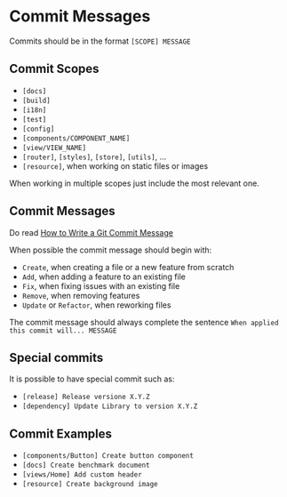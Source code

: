 # Commit Messages

Commits should be in the format `[SCOPE] MESSAGE`

## Commit Scopes

* `[docs]`
* `[build]`
* `[i18n]`
* `[test]`
* `[config]`
* `[components/COMPONENT_NAME]`
* `[view/VIEW_NAME]`
* `[router]`, `[styles]`, `[store]`, `[utils]`, ...
* `[resource]`, when working on static files or images

When working in multiple scopes just include the most relevant one.

## Commit Messages

Do read [How to Write a Git Commit Message](https://chris.beams.io/posts/git-commit/)

When possible the commit message should begin with:

* `Create`, when creating a file or a new feature from scratch
* `Add`, when adding a feature to an existing file
* `Fix`, when fixing issues with an existing file
* `Remove`, when removing features
* `Update` or `Refactor`, when reworking files

The commit message should always complete the sentence `When applied this commit will... MESSAGE`

## Special commits

It is possible to have special commit such as:

* `[release] Release versione X.Y.Z`
* `[dependency] Update Library to version X.Y.Z`

## Commit Examples

* `[components/Button] Create button component`
* `[docs] Create benchmark document`
* `[views/Home] Add custom header`
* `[resource] Create background image`
